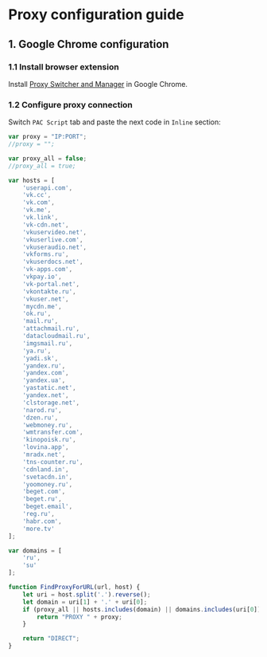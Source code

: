# Proxy configuration guide

## 1. Google Chrome configuration
### 1.1 Install browser extension
Install [Proxy Switcher and Manager](https://chrome.google.com/webstore/detail/proxy-switcher-and-manage/onnfghpihccifgojkpnnncpagjcdbjod) in Google Chrome.

### 1.2 Configure proxy connection
Switch `PAC Script` tab and paste the next code in `Inline` section:
```javascript
var proxy = "IP:PORT";
//proxy = "";

var proxy_all = false;
//proxy_all = true;

var hosts = [
    'userapi.com',
    'vk.cc',
    'vk.com',
    'vk.me',
    'vk.link',
    'vk-cdn.net',
    'vkuservideo.net',
    'vkuserlive.com',
    'vkuseraudio.net',
    'vkforms.ru',
    'vkuserdocs.net',
    'vk-apps.com',
    'vkpay.io',
    'vk-portal.net',
    'vkontakte.ru',
    'vkuser.net',
    'mycdn.me',
    'ok.ru',
    'mail.ru',
    'attachmail.ru',
    'datacloudmail.ru',
    'imgsmail.ru',
    'ya.ru',
    'yadi.sk',
    'yandex.ru',
    'yandex.com',
    'yandex.ua',
    'yastatic.net',
    'yandex.net',
    'clstorage.net',
    'narod.ru',
    'dzen.ru',
    'webmoney.ru',
    'wmtransfer.com',
    'kinopoisk.ru',
    'lovina.app',
    'mradx.net',
    'tns-counter.ru',
    'cdnland.in',
    'svetacdn.in',
    'yoomoney.ru',
    'beget.com',
    'beget.ru',
    'beget.email',
    'reg.ru',
    'habr.com',
    'more.tv'
];

var domains = [
    'ru',
    'su'
];

function FindProxyForURL(url, host) {
    let uri = host.split('.').reverse();
    let domain = uri[1] + '.' + uri[0];
    if (proxy_all || hosts.includes(domain) || domains.includes(uri[0])) {
        return "PROXY " + proxy;
    }

    return "DIRECT";
}
```